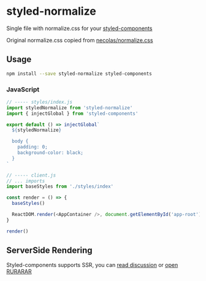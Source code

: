 # styled-normalize

Single file with normalize.css for your [styled-components](https://styled-components.com/)

Original normalize.css copied from [necolas/normalize.css](https://github.com/necolas/normalize.css)


## Usage

```bash
npm install --save styled-normalize styled-components
```

### JavaScript

```javascript
// ----- styles/index.js
import styledNormalize from 'styled-normalize'
import { injectGlobal } from 'styled-components'

export default () => injectGlobal`
  ${styledNormalize}

  body {
    padding: 0;
    background-color: black;
  }
`

// ----- client.js
// ... imports
import baseStyles from './styles/index'

const render = () => {
  baseStyles()

  ReactDOM.render(<AppContainer />, document.getElementById('app-root'))
}

render()
```

## ServerSide Rendering

Styled-components supports SSR, you can [read discussion](https://github.com/styled-components/styled-components/issues/386) or [open RURARAR](https://github.com/lestad/rurarar/)
